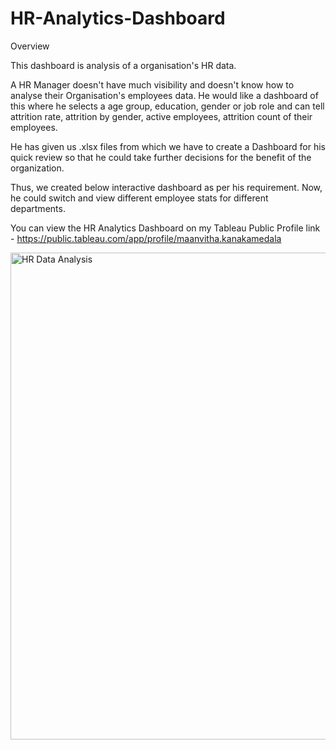 # HR-Analytics-Dashboard
Overview

This dashboard is analysis of a organisation's HR data.

A HR Manager doesn't have much visibility and doesn't know how to analyse their Organisation's employees data. He would like a dashboard of this where he selects a age group, education, gender or job role and can tell attrition rate, attrition by gender, active employees, attrition count of their employees.

He has given us .xlsx files from which we have to create a Dashboard for his quick review so that he could take further decisions for the benefit of the organization.

Thus, we created below interactive dashboard as per his requirement. Now, he could switch and view different employee stats for different departments.

You can view the HR Analytics Dashboard on my Tableau Public Profile link - https://public.tableau.com/app/profile/maanvitha.kanakamedala

<img width="779" alt="HR Data Analysis" src="https://user-images.githubusercontent.com/101602955/230740356-6d6884b8-7b1d-4496-87ff-26ca382db470.png">
